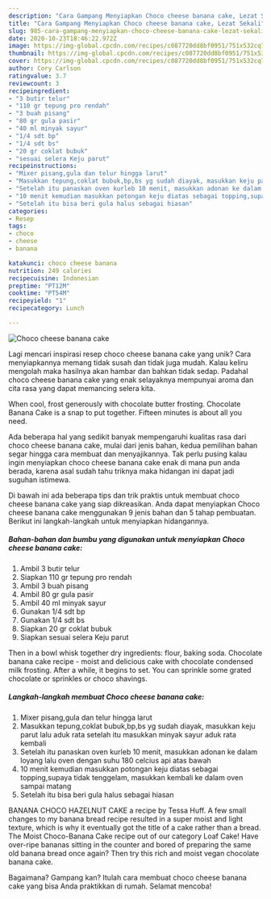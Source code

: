 ```yaml
---
description: "Cara Gampang Menyiapkan Choco cheese banana cake, Lezat Sekali"
title: "Cara Gampang Menyiapkan Choco cheese banana cake, Lezat Sekali"
slug: 985-cara-gampang-menyiapkan-choco-cheese-banana-cake-lezat-sekali
date: 2020-10-23T18:46:22.972Z
image: https://img-global.cpcdn.com/recipes/c087720dd8bf0951/751x532cq70/choco-cheese-banana-cake-foto-resep-utama.jpg
thumbnail: https://img-global.cpcdn.com/recipes/c087720dd8bf0951/751x532cq70/choco-cheese-banana-cake-foto-resep-utama.jpg
cover: https://img-global.cpcdn.com/recipes/c087720dd8bf0951/751x532cq70/choco-cheese-banana-cake-foto-resep-utama.jpg
author: Cory Carlson
ratingvalue: 3.7
reviewcount: 3
recipeingredient:
- "3 butir telur"
- "110 gr tepung pro rendah"
- "3 buah pisang"
- "80 gr gula pasir"
- "40 ml minyak sayur"
- "1/4 sdt bp"
- "1/4 sdt bs"
- "20 gr coklat bubuk"
- "sesuai selera Keju parut"
recipeinstructions:
- "Mixer pisang,gula dan telur hingga larut"
- "Masukkan tepung,coklat bubuk,bp,bs yg sudah diayak, masukkan keju parut lalu aduk rata setelah itu masukkan minyak sayur aduk rata kembali"
- "Setelah itu panaskan oven kurleb 10 menit, masukkan adonan ke dalam loyang lalu oven dengan suhu 180 celcius api atas bawah"
- "10 menit kemudian masukkan potongan keju diatas sebagai topping,supaya tidak tenggelam, masukkan kembali ke dalam oven sampai matang"
- "Setelah itu bisa beri gula halus sebagai hiasan"
categories:
- Resep
tags:
- choco
- cheese
- banana

katakunci: choco cheese banana 
nutrition: 249 calories
recipecuisine: Indonesian
preptime: "PT12M"
cooktime: "PT54M"
recipeyield: "1"
recipecategory: Lunch

---
```



![Choco cheese banana cake](https://img-global.cpcdn.com/recipes/c087720dd8bf0951/751x532cq70/choco-cheese-banana-cake-foto-resep-utama.jpg)

Lagi mencari inspirasi resep choco cheese banana cake yang unik? Cara menyiapkannya memang tidak susah dan tidak juga mudah. Kalau keliru mengolah maka hasilnya akan hambar dan bahkan tidak sedap. Padahal choco cheese banana cake yang enak selayaknya mempunyai aroma dan cita rasa yang dapat memancing selera kita.

When cool, frost generously with chocolate butter frosting. Chocolate Banana Cake is a snap to put together. Fifteen minutes is about all you need.

Ada beberapa hal yang sedikit banyak mempengaruhi kualitas rasa dari choco cheese banana cake, mulai dari jenis bahan, kedua pemilihan bahan segar hingga cara membuat dan menyajikannya. Tak perlu pusing kalau ingin menyiapkan choco cheese banana cake enak di mana pun anda berada, karena asal sudah tahu triknya maka hidangan ini dapat jadi suguhan istimewa.


Di bawah ini ada beberapa tips dan trik praktis untuk membuat choco cheese banana cake yang siap dikreasikan. Anda dapat menyiapkan Choco cheese banana cake menggunakan 9 jenis bahan dan 5 tahap pembuatan. Berikut ini langkah-langkah untuk menyiapkan hidangannya.

<!--inarticleads1-->

##### Bahan-bahan dan bumbu yang digunakan untuk menyiapkan Choco cheese banana cake:

1. Ambil 3 butir telur
1. Siapkan 110 gr tepung pro rendah
1. Ambil 3 buah pisang
1. Ambil 80 gr gula pasir
1. Ambil 40 ml minyak sayur
1. Gunakan 1/4 sdt bp
1. Gunakan 1/4 sdt bs
1. Siapkan 20 gr coklat bubuk
1. Siapkan sesuai selera Keju parut


Then in a bowl whisk together dry ingredients: flour, baking soda. Chocolate banana cake recipe - moist and delicious cake with chocolate condensed milk frosting. After a while, it begins to set. You can sprinkle some grated chocolate or sprinkles or choco shavings. 

<!--inarticleads2-->

##### Langkah-langkah membuat Choco cheese banana cake:

1. Mixer pisang,gula dan telur hingga larut
1. Masukkan tepung,coklat bubuk,bp,bs yg sudah diayak, masukkan keju parut lalu aduk rata setelah itu masukkan minyak sayur aduk rata kembali
1. Setelah itu panaskan oven kurleb 10 menit, masukkan adonan ke dalam loyang lalu oven dengan suhu 180 celcius api atas bawah
1. 10 menit kemudian masukkan potongan keju diatas sebagai topping,supaya tidak tenggelam, masukkan kembali ke dalam oven sampai matang
1. Setelah itu bisa beri gula halus sebagai hiasan


BANANA CHOCO HAZELNUT CAKE a recipe by Tessa Huff. A few small changes to my banana bread recipe resulted in a super moist and light texture, which is why it eventually got the title of a cake rather than a bread. The Moist Choco-Banana Cake recipe out of our category Loaf Cake! Have over-ripe bananas sitting in the counter and bored of preparing the same old banana bread once again? Then try this rich and moist vegan chocolate banana cake. 

Bagaimana? Gampang kan? Itulah cara membuat choco cheese banana cake yang bisa Anda praktikkan di rumah. Selamat mencoba!

